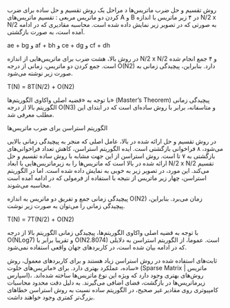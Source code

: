 روش تقسیم و حل ضرب ماتریس‌ها
د مراحل یک روش تقسیم و حل ساده برای ضرب کردن دو ماتریس مربعی :
تقسیم ماتریس‌های A و B در ۴ زیر ماتریس با اندازه N/2 x N/2 به صورتی که در تصویر زیر نمایش داده شده است.
محاسبه مقادیری که در ادامه آمده است، به صورت بازگشتی.

ae + bg و af + bh و ce + dg و cf + dh

در روش بالا، هشت ضرب برای ماتریس‌هایی از اندازه N/2 x N/2 و ۴ جمع انجام شده است. جمع کردن دو ماتریس، زمانی از درجه O(N2)‎ دارد. بنابراین، پیچیدگی زمانی به صورت زیر نوشته می‌شود.

T(N) = 8T(N/2) + O(N2)

با توجه به «قضیه اصلی واکاوی الگوریتم‌ها» (Master’s Theorem) پیچیدگی زمانی الگوریتم بالا از درجه O(N3)‎ و متاسفانه، برابر با روش ساده‌ای است که در ابتدای این مطلب معرفی شد.

الگوریتم استراسن برای ضرب ماتریس‌ها

در روش تقسیم و حل ارائه شده در بالا، عامل اصلی که منجر به پیچیدگی زمانی بالایی می‌شود، ۸ فراخوانی بازگشتی است. ایده الگوریتم استراسن، کاهش تعداد فراخوانی‌های بازگشتی به ۷ تا است. روش استراسن از این جهت مشابه با روش ساده تقسیم و حل ارائه شده در بالا است که ماتریس‌ها را به زیرماتریس‌هایی با ابعاد N/2 x N/2 تقسیم می‌کند. این مورد، در تصویر زیر به خوبی به نمایش داده شده است. اما در الگوریتم استراسن، چهار زیر ماتریس از نتیجه با استفاده از فرمولی که در ادامه آمده است محاسبه می‌شوند.

پیچیدگی زمانی جمع و تفریق دو ماتریس به اندازه O(N2)‎ زمان می‌برد. بنابراین، پیچیدگی زمانی را می‌توان به صورت زیر نوشت.

T(N) = 7T(N/2) + O(N2)

با توجه به قضیه اصلی واکاوی الگوریتم‌ها، پیچیدگی زمانی الگوریتم بالا از درجه O(NLog7)‎ و تقریبا برابر با O(N2.8074)‎ است. عموما، از الگوریتم استراسن به دلایلی که در ادامه بیان شده است، در کاربردهای جهان واقعی استفاده نمی‌شود.

ثابت‌های استفاده شده در روش استراسن زیاد هستند و برای کاربردهای معمول، روش ساده، عملکرد بهتری دارد.
برای «ماتریس‌های خلوت» (Sparse Matrix | ماتریس اسپارس)، روش‌های بهتری وجود دارد که ویژه این نوع ماتریس‌ها ساخته شده‌اند.
زیرماتریس‌ها در بازگشت، فضای اضافی می‌گیرند.
به دلیل دقت محدود محاسبات کامپیوتری روی مقادیر غیر صحیح، در الگوریتم ساده نسبت به روش استراسن خطاهای بزرگ‌تر کمتری وجود خواهند داشت.